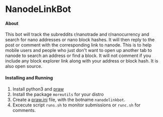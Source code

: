 # NanodeLinkBot

#### About
This bot will track the subreddits r/nanotrade and r/nanocurrency
and search for nano addresses or nano block hashes. It will then
reply to the post or comment with the corresponding link to nanode.
This is to help mobile users and people who just don't want to open
up another tab to nanode to search an address or find a block. It
will not comment if you include any block explorer link along with
your address or block hash. It is also open source.

#### Installing and Running
1. Install python3 and [praw](https://praw.readthedocs.io/en/latest/getting_started/installation.html)
2. Install the package `moreutils` for your distro
3. Create a [praw.ini](https://praw.readthedocs.io/en/latest/getting_started/configuration/prawini.html#defining-additional-sites) file, with the botname `nanodelinkbot`.
4. Excecute script `runs.sh` to monitor submissions or `runc.sh` for comments.

